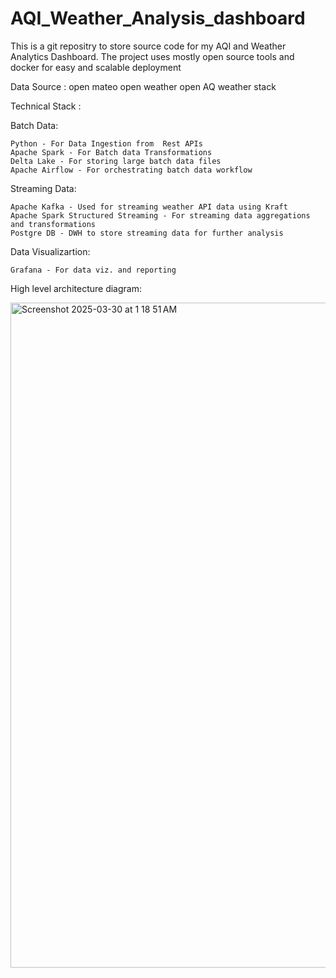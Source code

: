 # AQI_Weather_Analysis_dashboard


This is a git repositry to store source code for my AQI and Weather Analytics Dashboard. The project uses mostly open source tools and docker for easy and scalable deployment 

Data Source :
  open mateo 
  open weather
  open AQ 
  weather stack 

Technical Stack :

  Batch Data:

    Python - For Data Ingestion from  Rest APIs
    Apache Spark - For Batch data Transformations
    Delta Lake - For storing large batch data files 
    Apache Airflow - For orchestrating batch data workflow

  Streaming Data:

    Apache Kafka - Used for streaming weather API data using Kraft
    Apache Spark Structured Streaming - For streaming data aggregations and transformations
    Postgre DB - DWH to store streaming data for further analysis 

  Data Visualizartion:

    Grafana - For data viz. and reporting 


High level architecture diagram:

<img width="1064" alt="Screenshot 2025-03-30 at 1 18 51 AM" src="https://github.com/user-attachments/assets/c1b3e6d0-5904-4f26-85b3-682a659c294d" />





